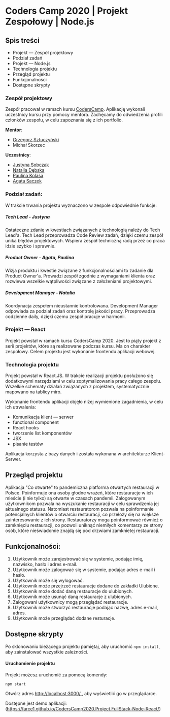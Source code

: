 # Coders Camp 2020 | Projekt Zespołowy | Node.js
 
 ## Spis treści
 
 - Projekt — Zespół projektowy
 - Podział zadań
 - Projekt — Node.js
 - Technologia projektu
 - Przegląd projektu
 - Funkcjonalności
 - Dostępne skrypty
 
 ### Zespół projektowy
 
 Zespół pracował w ramach kursu [CodersCamp](CodersCamp.pl).
 Aplikację wykonali uczestnicy kursu przy pomocy mentora.
 Zachęcamy do odwiedzenia profili członków zespołu, w celu zapoznania się z ich portfolio.

**Mentor**: 
- [Grzegorz Sztuczyński](https://github.com/farce1)
- Michał Skorzec

**Uczestnicy**:

- [Justyna Sobczak](https://github.com/s-justina)
- [Natalia Dębska](https://github.com/talcia) 
- [Paulina Kolasa](https://github.com/pkol92) 
- [Agata Saczek](https://github.com/cwaniakobezczel) 


### Podział zadań:

W trakcie trwania projektu wyznaczono w zespole odpowiednie funkcje:

##### Tech Lead - Justyna

Ostateczne zdanie w kwestiach związanych z technologią należy do Tech Lead'a.
Tech Lead przeprowadza Code Review zadań, dzięki czemu zespół unika błędów projektowych.
Wspiera zespół techniczną radą przez co praca idzie szybko i sprawnie.

##### Product Owner - Agata, Paulina

Wizja produktu i kwestie związane z funkcjonalnościami to zadanie dla Product Owner'a.
Prowadzi zespół zgodnie z wymaganiami klienta oraz rozwiewa wszelkie wątpliwości 
związane z założeniami projektowymi.

##### Development Manager - Natalia

Koordynacja zespołem nieustannie kontrolowana.
Development Manager odpowiada za podział zadań oraz kontrolę jakości pracy.
Przeprowadza codzienne daily, dzięki czemu zespół pracuje w harmonii.

### Projekt — React

Projekt powstał w ramach kursu CodersCamp 2020. Jest to piąty projekt
z serii projektów, które są realizowane podczas kursu.
Ma on charakter zespołowy.
Celem projektu jest wykonanie frontendu aplikacji webowej.

### Technologia projektu

Projekt powstał w React.JS.
W trakcie realizacji projektu posłużono się dodatkowymi narzędziami w celu zoptymalizowania
pracy całego zespołu.
Wszelkie schematy działań związanych z projektem, systematycznie mapowano na tablicy miro.

Wykonanie frontendu aplikacji objęło niżej wymienione zagadnienia, w celu ich utrwalenia:

- Komunikacja klient — serwer
- functional component
- React hooks
- tworzenie list komponentów
- JSX
- pisanie testów

Aplikacja korzysta z bazy danych i została wykonana w architekturze Klient-Serwer.

## Przegląd projektu

Aplikacja "Co otwarte" to pandemiczna platforma otwartych restauracji w Polsce.
Poinformuje ona osoby głodne wrażeń, które restauracje w ich mieście (i nie tylko)
są otwarte w czasach pandemii. Zalogowanym użytkownikom pozwala na wyszukanie restauracji
w celu sprawdzenia jej aktualnego statusu. Natomiast restauratorom pozwala na poinformanie 
potencjalnych klientów o otwarciu restauracji, co przełoży się na większe zainteresowanie
z ich strony. Restauratorzy moga poinformować również o zamknięciu restauracji, co pozwoli 
uniknąć niemiłych komentarzy ze strony osób, które nieświadomie znajdą się pod drzwiami 
zamknietej restauracji. 


## Funkcjonalności:
1. Użytkownik może zarejestrować się w systemie, podając imię, nazwisko, hasło i adres e-mail.
2. Użytkownik może zalogować się w systemie, podając adres e-mail i hasło.
3. Użytkownik może się wylogować.
4. Użytkownik może przejrzeć restauracje dodane do zakładki Ulubione.
5. Użytkownik może dodać daną restauracje do ulubionych.
6. Użytkownik może usunąć daną restauracje z ulubionych.
7. Zalogowani użytkownicy mogą przeglądać restauracje.
8. Użytkownik może stworzyć restauracje podając nazwę, adres e-mail, adres.
9. Użytkownik może przeglądać dodane resturacje.


## Dostępne skrypty

Po sklonowaniu bieżącego projektu pamiętaj, aby
uruchomić `npm install`, aby zainstalować wszystkie zależności.

#### Uruchomienie projektu

Projekt możesz uruchomić za pomocą komendy:

`npm start`

Otwórz adres [http://localhost:3000/
](/http://localhost:3000/), aby wyświetlić go w przeglądarce.

Dostępne jest demo aplikacji: (https://farce1.github.io/CodersCamp2020.Project.FullStack-Node-React/)